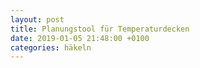 ```yaml
---
layout: post
title: Planungstool für Temperaturdecken
date: 2019-01-05 21:48:00 +0100
categories: häkeln
---
```



